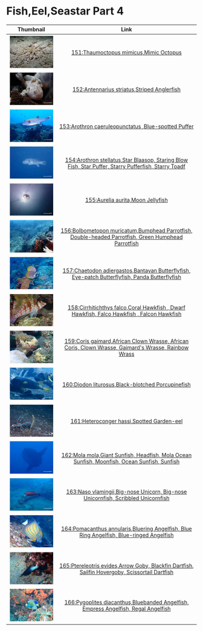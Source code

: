 # Fish,Eel,Seastar Part 4

| Thumbnail | Link |
| :---: | :---: |
| ![](../../.gitbook/assets/small-thaumoctopus-mimicus%20%281%29.jpg)  | [151:Thaumoctopus mimicus,Mimic Octopus](151-thaumoctopus-mimicus-mimic-octopus.md) |
| ![](../../.gitbook/assets/small-antennarius-striatus.jpg)  | [152:Antennarius striatus,Striped Anglerfish](152-antennarius-striatus-striped-anglerfish.md) |
| ![](../../.gitbook/assets/small-arothron-caeruleopunctatus.jpg)  | [153:Arothron caeruleopunctatus ,Blue-spotted Puffer](153-arothron-caeruleopunctatus-blue-spotted-puffer.md) |
| ![](../../.gitbook/assets/small-arothron-stellatus.jpg)  | [154:Arothron stellatus,Star Blaasop, Staring Blow Fish, Star Puffer, Starry Pufferfish, Starry Toadf](154-arothron-stellatus-star-blaasop-staring-blow-fish-star-puffer-starry-pufferfish-starry-toadf.md) |
| ![](../../.gitbook/assets/small-aurelia-aurita.jpg)  | [155:Aurelia aurita,Moon Jellyfish](155-aurelia-aurita-moon-jellyfish.md) |
| ![](../../.gitbook/assets/small-bolbometopon-muricatum.jpg)  | [156:Bolbometopon muricatum,Bumphead Parrotfish, Double-headed Parrotfish, Green Humphead Parrotfish](156-bolbometopon-muricatum-bumphead-parrotfish-double-headed-parrotfish-green-humphead-parrotfish.md) |
| ![](../../.gitbook/assets/small-chaetodon-adiergastos.jpg)  | [157:Chaetodon adiergastos,Bantayan Butterflyfish, Eye-patch Butterflyfish, Panda Butterflyfish](157-chaetodon-adiergastos-bantayan-butterflyfish-eye-patch-butterflyfish-panda-butterflyfish.md) |
| ![](../../.gitbook/assets/small-cirrhitichthys-falco.jpg)  | [158:Cirrhitichthys falco,Coral Hawkfish , Dwarf Hawkfish, Falco Hawkfish , Falcon Hawkfish](158-cirrhitichthys-falco-coral-hawkfish-dwarf-hawkfish-falco-hawkfish-falcon-hawkfish.md) |
| ![](../../.gitbook/assets/small-coris-gaimard.jpg)  | [159:Coris gaimard,African Clown Wrasse, African Coris, Clown Wrasse, Gaimard's Wrasse, Rainbow Wrass](159-coris-gaimard-african-clown-wrasse-african-coris-clown-wrasse-gaimards-wrasse-rainbow-wrass.md) |
| ![](../../.gitbook/assets/small-diodon-liturosus.jpg)  | [160:Diodon liturosus,Black-blotched Porcupinefish](160-diodon-liturosus-black-blotched-porcupinefish.md) |
| ![](../../.gitbook/assets/small-heteroconger-hassi.jpg)  | [161:Heteroconger hassi,Spotted Garden-eel](161-heteroconger-hassi-spotted-garden-eel.md) |
| ![](../../.gitbook/assets/small-mola-mola.jpg)  | [162:Mola mola,Giant Sunfish, Headfish, Mola Ocean Sunfish, Moonfish, Ocean Sunfish, Sunfish](162-mola-mola-giant-sunfish-headfish-mola-ocean-sunfish-moonfish-ocean-sunfish-sunfish.md) |
| ![](../../.gitbook/assets/small-naso-vlamingii.jpg)  | [163:Naso vlamingii,Big-nose Unicorn, Big-nose Unicornfish, Scribbled Unicornfish](163-naso-vlamingii-big-nose-unicorn-big-nose-unicornfish-scribbled-unicornfish.md) |
| ![](../../.gitbook/assets/small-pomacanthus-annularis.jpg)  | [164:Pomacanthus annularis,Bluering Angelfish, Blue Ring Angelfish, Blue-ringed Angelfish](164-pomacanthus-annularis-bluering-angelfish-blue-ring-angelfish-blue-ringed-angelfish.md) |
| ![](../../.gitbook/assets/small-ptereleotris-evides.jpg)  | [165:Ptereleotris evides,Arrow Goby, Blackfin Dartfish, Sailfin Hovergoby, Scissortail Dartfish](165-ptereleotris-evides-arrow-goby-blackfin-dartfish-sailfin-hovergoby-scissortail-dartfish.md) |
| ![](../../.gitbook/assets/small-pygoplites-diacanthus.jpg)  | [166:Pygoplites diacanthus,Bluebanded Angelfish, Empress Angelfish, Regal Angelfish](166-pygoplites-diacanthus-bluebanded-angelfish-empress-angelfish-regal-angelfish.md) |

